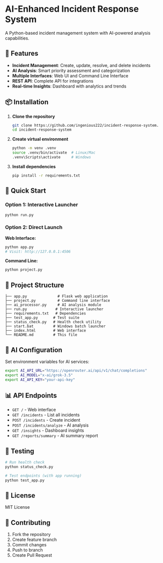# AI-Enhanced Incident Response System

A Python-based incident management system with AI-powered analysis capabilities.

## 🚀 Features

- **Incident Management**: Create, update, resolve, and delete incidents
- **AI Analysis**: Smart priority assessment and categorization
- **Multiple Interfaces**: Web UI and Command Line Interface
- **REST API**: Complete API for integrations
- **Real-time Insights**: Dashboard with analytics and trends

## 📦 Installation

1. **Clone the repository**
   ```bash
   git clone https://github.com/ingenious222/incident-response-system.git
   cd incident-response-system
   ```

2. **Create virtual environment**
   ```bash
   python -m venv .venv
   source .venv/bin/activate  # Linux/Mac
   .venv\Scripts\activate     # Windows
   ```

3. **Install dependencies**
   ```bash
   pip install -r requirements.txt
   ```

## 🏃 Quick Start

### Option 1: Interactive Launcher
```bash
python run.py
```

### Option 2: Direct Launch
**Web Interface:**
```bash
python app.py
# Visit: http://127.0.0.1:4506
```

**Command Line:**
```bash
python project.py
```

## 📁 Project Structure

```
├── app.py              # Flask web application
├── project.py          # Command line interface  
├── ai_processor.py     # AI analysis module
├── run.py             # Interactive launcher
├── requirements.txt   # Dependencies
├── test_app.py       # Test suite
├── status_check.py   # Health check utility
├── start.bat         # Windows batch launcher
├── index.html        # Web interface
└── README.md         # This file
```

## 🤖 AI Configuration

Set environment variables for AI services:

```bash
export AI_API_URL="https://openrouter.ai/api/v1/chat/completions"
export AI_MODEL="x-ai/grok-3.5" 
export AI_API_KEY="your-api-key"
```

## 📊 API Endpoints

- `GET /` - Web interface
- `GET /incidents` - List all incidents
- `POST /incidents` - Create incident
- `POST /incidents/analyze` - AI analysis
- `GET /insights` - Dashboard insights
- `GET /reports/summary` - AI summary report

## 🧪 Testing

```bash
# Run health check
python status_check.py

# Test endpoints (with app running)
python test_app.py
```

## 📄 License

MIT License

## 🤝 Contributing

1. Fork the repository
2. Create feature branch
3. Commit changes
4. Push to branch
5. Create Pull Request
